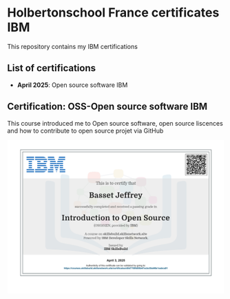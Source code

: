 # Holbertonschool France certificates IBM

This repository contains my IBM certifications

## List of certifications

- **April 2025**: Open source software IBM

## Certification: OSS-Open source software IBM

This course introduced me to Open source software, open source liscences and how to contribute to open source projet via GitHub

![Certicat OSS](https://github.com/JeffToken31/holbertonschool-france-certificates-ibm/blob/main/certificates-trimester-1/certificate-oss.jpg)
